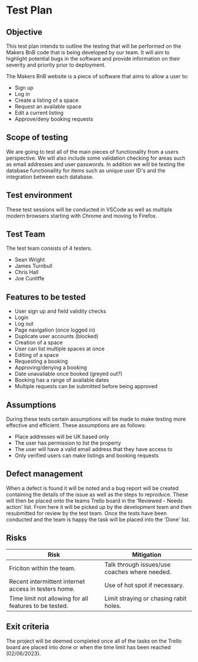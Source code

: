 # Test Plan

## Objective

This test plan intends to outline the testing that will be performed on the Makers BnB code that is being developed by our team.
It will aim to highlight potential bugs in the software and provide information on their severity and priority prior to deployment.

The Makers BnB website is a piece of software that aims to allow a user to:
  - Sign up 
  - Log in 
  - Create a listing of a space
  - Request an available space
  - Edit a current listing
  - Approve/deny booking requests

## Scope of testing

We are going to test all of the main pieces of functionality from a users perspective. We will also include some validation checking for areas such as email addresses and user passwords. In addition we will be testing the database functionaility for items such as unique user ID's and the integration between each database. 

## Test environment

These test sessions will be conducted in VSCode as well as multiple modern browsers starting with Chrome and moving to Firefox.

## Test Team

The test team consists of 4 testers.

- Sean Wright
- James Turnbull
- Chris Hall
- Joe Cunliffe

## Features to be tested

- User sign up and field validity checks
- Login
- Log out
- Page navigation (once logged in)
- Duplicate user accounts (blocked)
- Creation of a space
- User can list multiple spaces at once
- Editing of a space
- Requesting a booking
- Approving/denying a booking
- Date unavailable once booked (greyed out?)
- Booking has a range of available dates
- Multiple requests can be submitted before being approved

## Assumptions

During these tests certain assumptions will be made to make testing more effective and efficient. These assumptions are as follows:

- Place addresses will be UK based only
- The user has permission to list the property 
- The user will have a valid email address that they have access to
- Only verified users can make listings and booking requests

## Defect management

When a defect is found it will be noted and a bug report will be created containing the details of the issue as well as the steps to reproduce. These will then be placed onto the teams Trello board in the 'Reviewed - Needs action' list. From here it will be picked up by the development team and then resubmitted for review by the test team. Once the tests have been conducted and the team is happy the task will be placed into the 'Done' list.

## Risks

| Risk | Mitigation |
| ---- | ---------- |
| Friciton within the team. | Talk through issues/use coaches where needed. |
| Recent intermittent internet access in testers home. | Use of hot spot if necessary. |
| Time limit not allowing for all features to be tested. | Limit straying or chasing rabit holes. |

## Exit criteria

The project will be deemed completed once all of the tasks on the Trello board are placed into done or when the time limit has been reached (02/06/2023).




